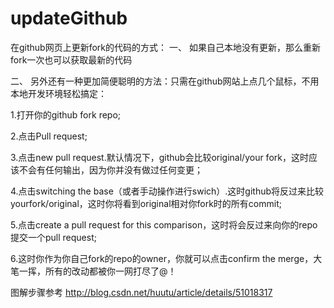 # updateGithub

在github网页上更新fork的代码的方式：
一、
如果自己本地没有更新，那么重新fork一次也可以获取最新的代码

二、
另外还有一种更加简便聪明的方法：只需在github网站上点几个鼠标，不用本地开发环境轻松搞定：

1.打开你的github fork repo;

2.点击Pull request;

3.点击new pull request.默认情况下，github会比较original/your fork，这时应该不会有任何输出，因为你并没有做过任何变更；

4.点击switching the base（或者手动操作进行swich）.这时github将反过来比较yourfork/original，这时你将看到original相对你fork时的所有commit;

5.点击create a pull request for this comparison，这时将会反过来向你的repo提交一个pull request;

6.这时你作为你自己fork的repo的owner，你就可以点击confirm the merge，大笔一挥，所有的改动都被你一网打尽了@！

图解步骤参考 http://blog.csdn.net/huutu/article/details/51018317
